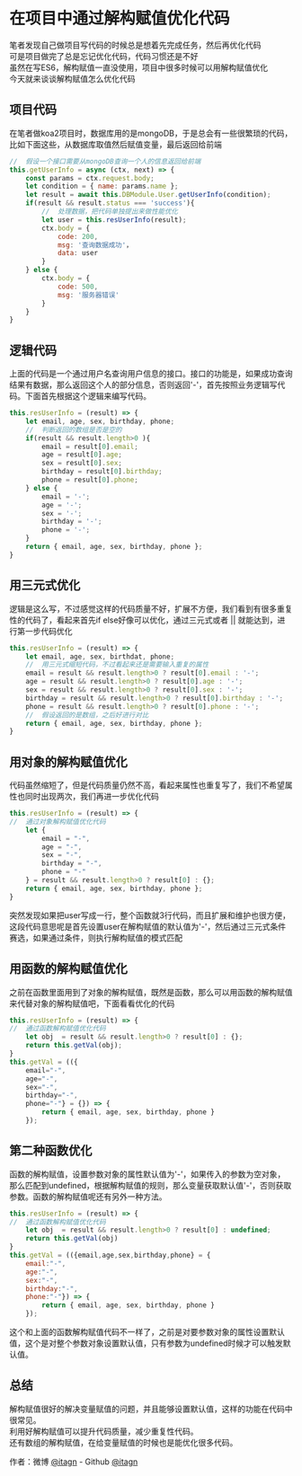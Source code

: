﻿# 在项目中通过解构赋值优化代码
笔者发现自己做项目写代码的时候总是想着先完成任务，然后再优化代码  
可是项目做完了总是忘记优化代码，代码习惯还是不好  
虽然在写ES6，解构赋值一直没使用，项目中很多时候可以用解构赋值优化  
今天就来谈谈解构赋值怎么优化代码
## 项目代码
在笔者做koa2项目时，数据库用的是mongoDB，于是总会有一些很繁琐的代码，比如下面这些，从数据库取值然后赋值变量，最后返回给前端
```javascript
//  假设一个接口需要从mongoDB查询一个人的信息返回给前端
this.getUserInfo = async (ctx, next) => {
    const params = ctx.request.body;
    let condition = { name: params.name };
    let result = await this.DBModule.User.getUserInfo(condition);
    if(result && result.status === 'success'){
        //  处理数据，把代码单独提出来做性能优化
        let user = this.resUserInfo(result);
        ctx.body = {
            code: 200,
            msg: '查询数据成功'，
            data: user
        }
    } else {
        ctx.body = {
            code: 500,
            msg: '服务器错误'
        }
    }
}
```
## 逻辑代码
上面的代码是一个通过用户名查询用户信息的接口。接口的功能是，如果成功查询结果有数据，那么返回这个人的部分信息，否则返回'-'，首先按照业务逻辑写代码。下面首先根据这个逻辑来编写代码。
```javascript
this.resUserInfo = (result) => {
    let email, age, sex, birthday, phone;
    //  判断返回的数组是否是空的
    if(result && result.length>0 ){
        email = result[0].email;
        age = result[0].age;
        sex = result[0].sex;
        birthday = result[0].birthday;
        phone = result[0].phone;
    } else {
        email = '-';
        age = '-';
        sex = '-';
        birthday = '-';
        phone = '-';
    }
    return { email, age, sex, birthday, phone };
}
```
## 用三元式优化
逻辑是这么写，不过感觉这样的代码质量不好，扩展不方便，我们看到有很多重复性的代码了，看起来首先if else好像可以优化，通过三元式或者 || 就能达到，进行第一步代码优化
```javascript
this.resUserInfo = (result) => {
    let email, age, sex, birthdat, phone; 
    //  用三元式缩短代码，不过看起来还是需要输入重复的属性
    email = result && result.length>0 ? result[0].email : '-';
    age = result && result.length>0 ? result[0].age : '-';
    sex = result && result.length>0 ? result[0].sex : '-';
    birthday = result && result.length>0 ? result[0].birthday : '-';
    phone = result && result.length>0 ? result[0].phone : '-';
    //  假设返回的是数组，之后好进行对比
    return { email, age, sex, birthday, phone };
}
```
## 用对象的解构赋值优化
代码虽然缩短了，但是代码质量仍然不高，看起来属性也重复写了，我们不希望属性也同时出现两次，我们再进一步优化代码
```javascript
this.resUserInfo = (result) => {
//  通过对象解构赋值优化代码
    let {
        email = "-",
        age = "-",
        sex = "-",
        birthday = "-",
        phone = "-"
    } = result && result.length>0 ? result[0] : {};
    return { email, age, sex, birthday, phone };
}
```
突然发现如果把user写成一行，整个函数就3行代码，而且扩展和维护也很方便，这段代码意思呢是首先设置user在解构赋值的默认值为'-'，然后通过三元式条件赛选，如果通过条件，则执行解构赋值的模式匹配  
## 用函数的解构赋值优化
之前在函数里面用到了对象的解构赋值，既然是函数，那么可以用函数的解构赋值来代替对象的解构赋值吧，下面看看优化的代码    
```javascript
this.resUserInfo = (result) => {
//  通过函数解构赋值优化代码
    let obj  = result && result.length>0 ? result[0] : {};
    return this.getVal(obj);
}
this.getVal = (({
    email="-",
    age="-",
    sex="-",
    birthday="-",
    phone="-"} = {}) => {
        return { email, age, sex, birthday, phone }
    });
```
## 第二种函数优化
函数的解构赋值，设置参数对象的属性默认值为'-'，如果传入的参数为空对象，那么匹配到undefined，根据解构赋值的规则，那么变量获取默认值'-'，否则获取参数。函数的解构赋值呢还有另外一种方法。
```javascript
this.resUserInfo = (result) => {
//  通过函数解构赋值优化代码
    let obj  = result && result.length>0 ? result[0] : undefined;
    return this.getVal(obj)
}
this.getVal = (({email,age,sex,birthday,phone} = {
    email:"-",
    age:"-",
    sex:"-",
    birthday:"-",
    phone:"-"}) => {
        return { email, age, sex, birthday, phone }
    });
```
这个和上面的函数解构赋值代码不一样了，之前是对要参数对象的属性设置默认值，这个是对整个参数对象设置默认值，只有参数为undefined时候才可以触发默认值。
## 总结
解构赋值很好的解决变量赋值的问题，并且能够设置默认值，这样的功能在代码中很常见。  
利用好解构赋值可以提升代码质量，减少重复性代码。  
还有数组的解构赋值，在给变量赋值的时候也是能优化很多代码。

作者：微博 [@itagn][1] - Github [@itagn][2]

[1]: https://weibo.com/p/1005053782707172
[2]: https://github.com/itagn